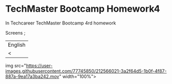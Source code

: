 # TechMaster Bootcamp Homework4

In Techcareer TechMaster Bootcamp 4rd homework <br>


Screens ; <br>

<table>
    <tr>
    <td>English</td>
   </tr> 
  <tr>
    <td><</td>
   </tr> 
  </tr>
</table>


img src="https://user-images.githubusercontent.com/77745850/212566021-3a2f64d5-1b0f-4f87-887a-9ea17a3ba242.mov" width="100%">














